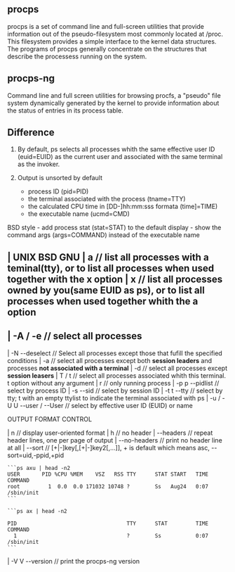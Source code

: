 ## procps

procps is a set of command line and full-screen utilities that provide
information out of the pseudo-filesystem most commonly located at /proc.  This
filesystem provides a simple interface to the kernel data structures.  The
programs of procps generally concentrate on the structures that describe the
processess running on the system.


## procps-ng

Command line and full screen utilities for browsing procfs, a "pseudo" file
system dynamically generated by the kernel to provide information about the
status of entries in its process table.


## Difference

1. By default, ps selects all processes whith the same effective user ID (euid=EUID) as the current user and associated with the same terminal as the invoker.
2. Output is unsorted by default

    - process ID (pid=PID)
    - the terminal associated with the process (tname=TTY)
    - the calculated CPU time in [DD-]hh:mm:sss formata (time]=TIME)
    - the executable name (ucmd=CMD)

BSD style
    - add process stat (stat=STAT) to the default display 
    - show the command args (args=COMMAND) instead of the executable name



| UNIX              BSD             GNU
|                   a                                       // list all processes with **a teminal(tty)**, or to list all processes when used together with the **x** option
|                   x                                       // list all processes owned by you(same EUID as ps), or to list all processes when used together whith the **a** option
---
| -A / -e                                                   // select all processes
---

| -N                                --deselect              // Select all processes except those that fufill the specified conditions
| -a                                                        // select all processes except both **session leaders** and processes **not associated with a terminal**
| -d                                                        // select all processes except **session leasers**
|                   T / t                                   // select all processes associated whith this terminal.  t option without any argument
|                   r                                       // only running process
| -p                p               --pidlist               // select by process ID
| -s                                --sid                   // select by session ID
| -t                t               --tty                   // select by tty; t with an empty ttylist to indicate the terminal associated with ps
| -u / -U           U               --user / --User         // select by effective user ID (EUID) or name

OUTPUT FORMAT CONTROL

|                   n                                       // display user-oriented format
|                   h                                       // no header
|                                   --headers               // repeat header lines, one per page of output
|                                   --no-headers            // print no header line at all
|                                   --sort                  // [+|-]key[,[+|-]key2[,...]], + is default which means asc, --sort=uid,-ppid,+pid

    ```ps axu | head -n2
    USER       PID %CPU %MEM    VSZ   RSS TTY      STAT START   TIME COMMAND
    root         1  0.0  0.0 171032 10748 ?        Ss   Aug24   0:07 /sbin/init
    ```

    ```ps ax | head -n2

    PID                                   TTY      STAT         TIME COMMAND
      1                                   ?        Ss           0:07 /sbin/init
    ```


| -V                V               --version               // print the procps-ng version
